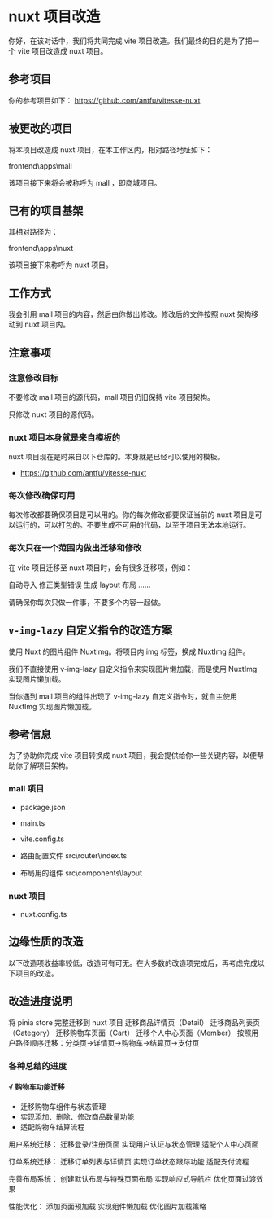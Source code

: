 # nuxt 项目改造

你好，在该对话中，我们将共同完成 vite 项目改造。我们最终的目的是为了把一个 vite 项目改造成 nuxt 项目。

## 参考项目

你的参考项目如下： https://github.com/antfu/vitesse-nuxt

## 被更改的项目

将本项目改造成 nuxt 项目，在本工作区内，相对路径地址如下：

frontend\apps\mall

该项目接下来将会被称呼为 mall ，即商城项目。

## 已有的项目基架

其相对路径为：

frontend\apps\nuxt

该项目接下来称呼为 nuxt 项目。

## 工作方式

我会引用 mall 项目的内容，然后由你做出修改。修改后的文件按照 nuxt 架构移动到 nuxt 项目内。

## 注意事项

### 注意修改目标

不要修改 mall 项目的源代码，mall 项目仍旧保持 vite 项目架构。

只修改 nuxt 项目的源代码。

### nuxt 项目本身就是来自模板的

nuxt 项目现在是时来自以下仓库的。本身就是已经可以使用的模板。

- https://github.com/antfu/vitesse-nuxt

### 每次修改确保可用

每次修改都要确保项目是可以用的。你的每次修改都要保证当前的 nuxt 项目是可以运行的，可以打包的。不要生成不可用的代码，以至于项目无法本地运行。

### 每次只在一个范围内做出迁移和修改

在 vite 项目迁移至 nuxt 项目时，会有很多迁移项，例如：

自动导入
修正类型错误
生成 layout 布局
……

请确保你每次只做一件事，不要多个内容一起做。

## `v-img-lazy` 自定义指令的改造方案

使用 Nuxt 的图片组件 NuxtImg。将项目内 img 标签，换成 NuxtImg 组件。

我们不直接使用 v-img-lazy 自定义指令来实现图片懒加载，而是使用 NuxtImg 实现图片懒加载。

当你遇到 mall 项目的组件出现了 v-img-lazy 自定义指令时，就自主使用 NuxtImg 实现图片懒加载。

## 参考信息

为了协助你完成 vite 项目转换成 nuxt 项目，我会提供给你一些关键内容，以便帮助你了解项目架构。

### mall 项目

- package.json

- main.ts

- vite.config.ts

- 路由配置文件
  src\router\index.ts

- 布局用的组件
  src\components\layout

### nuxt 项目

- nuxt.config.ts

## 边缘性质的改造

以下改造项收益率较低，改造可有可无。在大多数的改造项完成后，再考虑完成以下项目的改造。

## 改造进度说明

将 pinia store 完整迁移到 nuxt 项目
迁移商品详情页（Detail）
迁移商品列表页（Category）
迁移购物车页面（Cart）
迁移个人中心页面（Member）
按照用户路径顺序迁移：分类页→详情页→购物车→结算页→支付页

### 各种总结的进度

#### √ 购物车功能迁移

- 迁移购物车组件与状态管理
- 实现添加、删除、修改商品数量功能
- 适配购物车结算流程

用户系统迁移：
迁移登录/注册页面
实现用户认证与状态管理
适配个人中心页面

订单系统迁移：
迁移订单列表与详情页
实现订单状态跟踪功能
适配支付流程

完善布局系统：
创建默认布局与特殊页面布局
实现响应式导航栏
优化页面过渡效果

性能优化：
添加页面预加载
实现组件懒加载
优化图片加载策略
